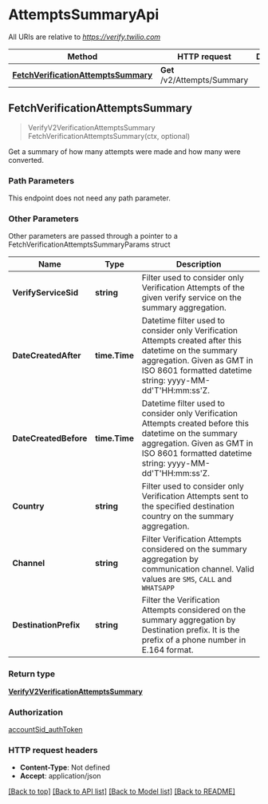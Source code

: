 # AttemptsSummaryApi

All URIs are relative to *https://verify.twilio.com*

Method | HTTP request | Description
------------- | ------------- | -------------
[**FetchVerificationAttemptsSummary**](AttemptsSummaryApi.md#FetchVerificationAttemptsSummary) | **Get** /v2/Attempts/Summary | 



## FetchVerificationAttemptsSummary

> VerifyV2VerificationAttemptsSummary FetchVerificationAttemptsSummary(ctx, optional)



Get a summary of how many attempts were made and how many were converted.

### Path Parameters

This endpoint does not need any path parameter.

### Other Parameters

Other parameters are passed through a pointer to a FetchVerificationAttemptsSummaryParams struct


Name | Type | Description
------------- | ------------- | -------------
**VerifyServiceSid** | **string** | Filter used to consider only Verification Attempts of the given verify service on the summary aggregation.
**DateCreatedAfter** | **time.Time** | Datetime filter used to consider only Verification Attempts created after this datetime on the summary aggregation. Given as GMT in ISO 8601 formatted datetime string: yyyy-MM-dd'T'HH:mm:ss'Z.
**DateCreatedBefore** | **time.Time** | Datetime filter used to consider only Verification Attempts created before this datetime on the summary aggregation. Given as GMT in ISO 8601 formatted datetime string: yyyy-MM-dd'T'HH:mm:ss'Z.
**Country** | **string** | Filter used to consider only Verification Attempts sent to the specified destination country on the summary aggregation.
**Channel** | **string** | Filter Verification Attempts considered on the summary aggregation by communication channel. Valid values are `SMS`, `CALL` and `WHATSAPP`
**DestinationPrefix** | **string** | Filter the Verification Attempts considered on the summary aggregation by Destination prefix. It is the prefix of a phone number in E.164 format.

### Return type

[**VerifyV2VerificationAttemptsSummary**](VerifyV2VerificationAttemptsSummary.md)

### Authorization

[accountSid_authToken](../README.md#accountSid_authToken)

### HTTP request headers

- **Content-Type**: Not defined
- **Accept**: application/json

[[Back to top]](#) [[Back to API list]](../README.md#documentation-for-api-endpoints)
[[Back to Model list]](../README.md#documentation-for-models)
[[Back to README]](../README.md)

